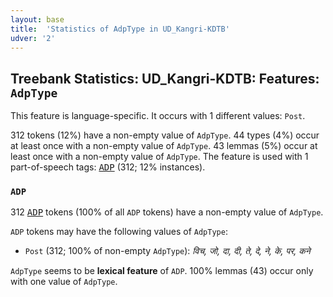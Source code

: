 ```yaml
---
layout: base
title:  'Statistics of AdpType in UD_Kangri-KDTB'
udver: '2'
---
```


## Treebank Statistics: UD_Kangri-KDTB: Features: `AdpType`

This feature is language-specific.
It occurs with 1 different values: `Post`.

312 tokens (12%) have a non-empty value of `AdpType`.
44 types (4%) occur at least once with a non-empty value of `AdpType`.
43 lemmas (5%) occur at least once with a non-empty value of `AdpType`.
The feature is used with 1 part-of-speech tags: <tt><a href="xnr_kdtb-pos-ADP.html">ADP</a></tt> (312; 12% instances).

### `ADP`

312 <tt><a href="xnr_kdtb-pos-ADP.html">ADP</a></tt> tokens (100% of all `ADP` tokens) have a non-empty value of `AdpType`.

`ADP` tokens may have the following values of `AdpType`:

* `Post` (312; 100% of non-empty `AdpType`): <em>विच, जो, दा, दी, ते, दे, ने, के, पर, कने</em>

`AdpType` seems to be **lexical feature** of `ADP`. 100% lemmas (43) occur only with one value of `AdpType`.

